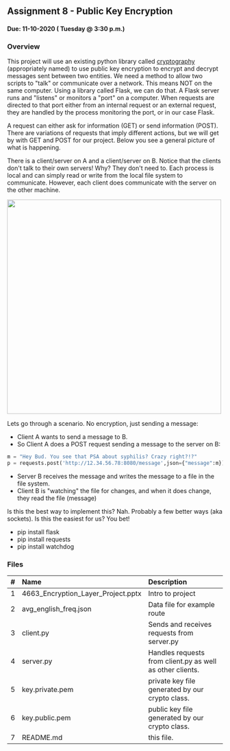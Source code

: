 ## Assignment 8 - Public Key Encryption
#### Due: 11-10-2020 ( Tuesday @ 3:30 p.m.)

### Overview

This project will use an existing python library called [cryptography](https://cryptography.io/en/latest/index.html) (appropriately named) to use public key encryption to encrypt and decrypt messages sent between two entities. We need a method to allow two scripts to "talk" or communicate over a network. This means NOT on the same computer.  Using a library called Flask, we can do that. A Flask server runs and "listens" or monitors a "port" on a computer. When requests are directed to that port either from an internal request or an external request, they are handled by the process monitoring the port, or in our case Flask. 

A request can either ask for information (GET) or send information (POST). There are variations of requests that imply different actions, but we will get by with GET and POST for our project. Below you see a general picture of what is happening. 

There is a client/server on A and a client/server on B. Notice that the clients don't talk to their own servers! Why? They don't need to. Each process is local and can simply read or write from the local file system to communicate. However, each client does communicate with the server on the other machine. 

<img src="https://cs.msutexas.edu/~griffin/zcloud/zcloud-files/client_server_crypto_2020_2.png" width="500">

Lets go through a scenario. No encryption, just sending a message:

- Client A wants to send a message to B.
- So Client A does a POST request sending a message to the server on B:
  
```python
m = "Hey Bud. You see that PSA about syphilis? Crazy right?!?"
p = requests.post('http://12.34.56.78:8080/message',json={"message":m})
```
- Server B receives the message and writes the message to a file in the file system. 
- Client B is "watching" the file for changes, and when it does change, they read the file (message)


Is this the best way to implement this? Nah. Probably a few better ways (aka sockets). Is this the easiest for us? You bet!

- pip install flask
- pip install requests
- pip install watchdog



### Files 

|   #   | Name                               | Description      |
| :---: | :--------------------------------- | :--------------- |
|   1   | 4663_Encryption_Layer_Project.pptx | Intro to project |
|   2   | avg_english_freq.json | Data file for example route|
|   3   | client.py | Sends and receives requests from server.py|
|   4   | server.py | Handles requests from client.py as well as other clients.|
|   5   | key.private.pem | private key file generated by our crypto class.|
|   6   | key.public.pem | public key file generated by our crypto class.|
|   7   | README.md| this file.|